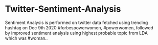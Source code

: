 # Twitter-Sentiment-Analysis
Sentiment Analysis is performed on twitter data fetched using trending hashtag on Dec 9th 2020 #forbespowerwomen, #powerwomen, followed by improved sentiment analysis using highest probable topic from LDA which was #woman..
